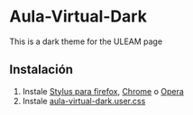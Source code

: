 # Aula-Virtual-Dark
This is a dark theme for the ULEAM page

## Instalación
1. Instale [Stylus para firefox](https://addons.mozilla.org/en-US/firefox/addon/styl-us/), [Chrome](https://chrome.google.com/webstore/detail/stylus/clngdbkpkpeebahjckkjfobafhncgmne) o [Opera](https://addons.opera.com/en-gb/extensions/details/stylus/)
2. Instale [aula-virtual-dark.user.css](https://raw.githubusercontent.com/GregoryArcentales/Aula-Virtual-Dark/master/aula-virtual-dark.user.css)
